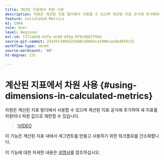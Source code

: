 ```yaml
---
title: 계산된 지표에서 차원 사용
description: 차원은 계산된 지표 빌더에서 사용할 수 있으며 계산된 지표 공식에 추가하여 새 지표를 차원이나 차원 값으로 제한할 수 있습니다.
feature: Calculated Metrics
kt: 1904
role: User
level: Beginner
exl-id: f2f1a820-63fe-4c80-8fba-0f9c9687f56d
source-git-commit: 25435f340b525b80c68094caf800cae5b4859c52
workflow-type: tm+mt
source-wordcount: '88'
ht-degree: 22%

---
```


# 계산된 지표에서 차원 사용 {#using-dimensions-in-calculated-metrics}

차원은 계산된 지표 빌더에서 사용할 수 있으며 계산된 지표 공식에 추가하여 새 지표를 차원이나 차원 값으로 제한할 수 있습니다.

>[!VIDEO](https://video.tv.adobe.com/v/33524/?quality=12&learn=on&captions=kor)

이 기능은 계산된 지표 내에서 세그먼트를 만들고 사용하기 위한 워크플로를 간소화합니다.

이 기능에 대한 자세한 내용은 [설명서](https://experienceleague.adobe.com/docs/analytics/components/calculated-metrics/calcmetric-workflow/cm-build-metrics.html?lang=ko)를 참조하십시오.
